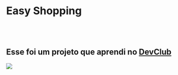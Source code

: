 <h1>Easy Shopping</h1>
<br>
<br>

<h2>Esse foi um projeto que aprendi no <a href="https://rodolfomori.com.br/devclub">DevClub</a></h2>

<img src="https://github.com/Jheehsummer/projeto-mobile-css/blob/main/img/projeto%20mobile.png?raw=true">
